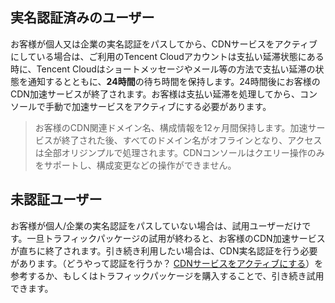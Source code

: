 ## 実名認証済みのユーザー
お客様が個人又は企業の実名認証をパスしてから、CDNサービスをアクティブにしている場合は、ご利用のTencent Cloudアカウントは支払い延滞状態にある時に、Tencent Cloudはショートメッセージやメール等の方法で支払い延滞の状態を通知するとともに、**24時間**の待ち時間を保持します。24時間後にお客様のCDN加速サービスが終了されます。お客様は支払い延滞を処理してから、コンソールで手動で加速サービスをアクティブにする必要があります。
>お客様のCDN関連ドメイン名、構成情報を12ヶ月間保持します。加速サービスが終了された後、すべてのドメイン名がオフラインとなり、アクセスは全部オリジンプルで処理されます。CDNコンソールはクエリー操作のみをサポートし、構成変更などの操作ができません。

## 未認証ユーザー
お客様が個人/企業の実名認証をパスしていない場合は、試用ユーザーだけです。一旦トラフィックパッケージの試用が終わると、お客様のCDN加速サービスが直ちに終了されます。引き続き利用したい場合は、CDN実名認証を行う必要があります。（どうやって認証を行うか？ [ CDNサービスをアクティブにする](https://intl.cloud.tencent.com/document/product/228/3149)）を参考するか、もしくはトラフィックパッケージを購入することで、引き続き試用できます。
